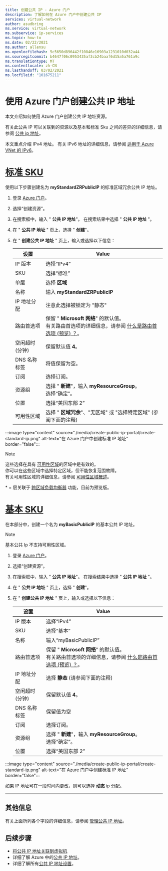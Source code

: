 ```yaml
---
title: 创建公共 IP - Azure 门户
description: 了解如何在 Azure 门户中创建公共 IP
services: virtual-network
author: asudbring
ms.service: virtual-network
ms.subservice: ip-services
ms.topic: how-to
ms.date: 02/22/2021
ms.author: allensu
ms.openlocfilehash: 5c5650d896442f10846e16903a1231010d032a44
ms.sourcegitcommit: b4647f06c0953435af3cb24baaf6d15a5a761a9c
ms.translationtype: MT
ms.contentlocale: zh-CN
ms.lasthandoff: 03/02/2021
ms.locfileid: "101675211"
---
```

# <a name="create-a-public-ip-address-using-the-azure-portal"></a>使用 Azure 门户创建公共 IP 地址

本文介绍如何使用 Azure 门户创建公共 IP 地址资源。 

有关此公共 IP 可以关联到的资源以及基本和标准 Sku 之间的差异的详细信息，请参阅 [公共 ip 地址](./public-ip-addresses.md)。 

本文重点介绍 IPv4 地址。 有关 IPv6 地址的详细信息，请参阅 [适用于 Azure VNet 的 IPv6](./ipv6-overview.md)。

# <a name="standard-sku"></a>[**标准 SKU**](#tab/option-create-public-ip-standard-zones)

使用以下步骤创建名为 **myStandardZRPublicIP** 的标准区域冗余公共 IP 地址。

1. 登录 [Azure 门户](https://portal.azure.com/)。
2. 选择“创建资源”。  
3. 在搜索框中，输入 " **公共 IP 地址**"。 在搜索结果中选择 " **公共 IP 地址** "。
4. 在 " **公共 IP 地址** " 页上，选择 " **创建**"。
5. 在 " **创建公共 IP 地址** " 页上，输入或选择以下信息： 

    | 设置                 | Value                       |
    | ---                     | ---                         |
    | IP 版本              | 选择“IPv4”                 |    
    | SKU                     | 选择“标准”         |
    | 单层                   | 选择 **区域**         |
    | 名称                    | 输入 **myStandardZRPublicIP**          |
    | IP 地址分配   | 注意此选择被锁定为 "静态"                                        |
    | 路由首选项      | 保留 " **Microsoft 网络**" 的默认值。 </br> 有关路由首选项的详细信息，请参阅 [什么是路由首选项 (预览) ？](./routing-preference-overview.md)。 |
    | 空闲超时(分钟)  | 保留默认值 **4**。        |
    | DNS 名称标签          | 将值保留为空。    |
    | 订阅            | 选择订阅。   |
    | 资源组          | 选择 " **新建**"，输入 **myResourceGroup**。 </br> 选择“确定”。 |
    | 位置                | 选择“美国东部 2”      |
    | 可用性区域       | 选择 " **区域冗余**"、"无区域" 或 "选择特定区域" (参阅下面的注释)  |

:::image type="content" source="./media/create-public-ip-portal/create-standard-ip.png" alt-text="在 Azure 门户中创建标准 IP 地址" border="false":::

> [!NOTE]
> 这些选择在具有 [可用性区域](../availability-zones/az-overview.md?toc=%2fazure%2fvirtual-network%2ftoc.json#availability-zones)的区域中是有效的。 </br>
你可以在这些区域中选择特定区域，但不能恢复范围故障。 </br> 有关可用性区域的详细信息，请参阅 [可用性区域概述](https://docs.microsoft.com/azure/availability-zones/az-overview)。

\* = 层关联于 [跨区域负载均衡器](../load-balancer/cross-region-overview.md) 功能，目前为预览版。

# <a name="basic-sku"></a>[**基本 SKU**](#tab/option-create-public-ip-basic)

在本部分中，创建一个名为 **myBasicPublicIP** 的基本公共 IP 地址。 

> [!NOTE]
> 基本公共 Ip 不支持可用性区域。

1. 登录 [Azure 门户](https://portal.azure.com/)。
2. 选择“创建资源”。  
3. 在搜索框中，输入 " **公共 IP 地址**"。 在搜索结果中选择 " **公共 IP 地址** "。
4. 在 " **公共 IP 地址** " 页上，选择 " **创建**"。
5. 在 " **创建公共 IP 地址** " 页上，输入或选择以下信息： 

    | 设置                 | Value                       |
    | ---                     | ---                         |
    | IP 版本              | 选择“IPv4”                 |    
    | SKU                     | 选择“基本”         |
    | 名称                    | 输入“myBasicPublicIP”          |
    | 路由首选项      | 保留 " **Microsoft 网络**" 的默认值。 </br> 有关路由首选项的详细信息，请参阅 [什么是路由首选项 (预览) ？](./routing-preference-overview.md)。 |
    | IP 地址分配   | 选择 **静态** (请参阅下面的注释)                                      |
    | 空闲超时(分钟)  | 保留默认值 **4**。       |
    | DNS 名称标签          | 保留值为空    |
    | 订阅            | 选择订阅。   |
    | 资源组          | 选择 " **新建**"，输入 **myResourceGroup**。 </br> 选择“确定”。 |
    | 位置                | 选择“美国东部 2”      |

:::image type="content" source="./media/create-public-ip-portal/create-standard-ip.png" alt-text="在 Azure 门户中创建标准 IP 地址" border="false":::

如果 IP 地址可在一段时间内更改，则可以选择 **动态** ip 分配。

---

## <a name="additional-information"></a>其他信息 

有关上面所列各个字段的详细信息，请参阅 [管理公共 IP 地址](./virtual-network-public-ip-address.md#create-a-public-ip-address)。

## <a name="next-steps"></a>后续步骤
- [将公共 IP 地址关联到虚拟机](./associate-public-ip-address-vm.md#azure-portal)
- 详细了解 Azure 中的[公共 IP 地址](./public-ip-addresses.md#public-ip-addresses)。
- 详细了解所有[公共 IP 地址设置](virtual-network-public-ip-address.md#create-a-public-ip-address)。